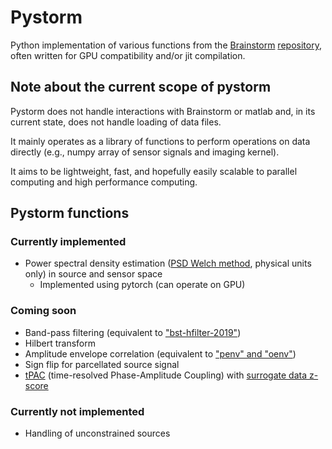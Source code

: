# Pystorm
Python implementation of various functions from the [Brainstorm](https://neuroimage.usc.edu/brainstorm/) [repository](https://github.com/brainstorm-tools/brainstorm3), often written for GPU compatibility and/or jit compilation.

## Note about the current scope of pystorm
Pystorm does not handle interactions with Brainstorm or matlab and, in its current state, does not handle loading of data files. 

It mainly operates as a library of functions to perform operations on data directly (e.g., numpy array of sensor signals and imaging kernel). 

It aims to be lightweight, fast, and hopefully easily scalable to parallel computing and high performance computing.

## Pystorm functions

### Currently implemented
- Power spectral density estimation ([PSD Welch method](https://github.com/brainstorm-tools/brainstorm3/blob/master/toolbox/timefreq/bst_psd.m), physical units only) in source and sensor space
  - Implemented using pytorch (can operate on GPU)

### Coming soon
- Band-pass filtering (equivalent to ["bst-hfilter-2019"](https://github.com/brainstorm-tools/brainstorm3/blob/master/toolbox/math/bst_bandpass_hfilter.m))
- Hilbert transform
- Amplitude envelope correlation (equivalent to ["penv" and "oenv"](https://github.com/brainstorm-tools/brainstorm3/blob/master/toolbox/connectivity/bst_henv.m))
- Sign flip for parcellated source signal
- [tPAC](https://github.com/brainstorm-tools/brainstorm3/blob/master/toolbox/process/functions/process_pac_dynamic.m) (time-resolved Phase-Amplitude Coupling) with [surrogate data z-score](https://github.com/brainstorm-tools/brainstorm3/blob/master/toolbox/process/functions/process_pac_dynamic_sur2.m)

### Currently not implemented
- Handling of unconstrained sources